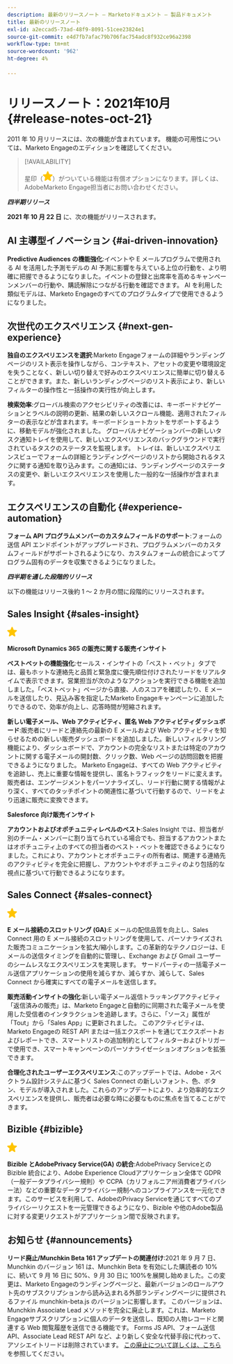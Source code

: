 ```yaml
---
description: 最新のリリースノート — Marketoドキュメント — 製品ドキュメント
title: 最新のリリースノート
exl-id: a2eccad5-73ad-48f9-8091-51cee23824e1
source-git-commit: e4d7fb7afac79b706fac754adc8f932ce96a2398
workflow-type: tm+mt
source-wordcount: '962'
ht-degree: 4%

---
```


# リリースノート：2021年10月 {#release-notes-oct-21}

2011 年 10 月リリースには、次の機能が含まれています。 機能の可用性については、Marketo Engageのエディションを確認してください。

>[!AVAILABILITY]
>
>星印（![](assets/yellow-star.png)）がついている機能は有償オプションになります。詳しくは、AdobeMarketo Engage担当者にお問い合わせください。

**_四半期リリース_**

**2021 年 10 月 22 日** に、次の機能がリリースされます。

## AI 主導型イノベーション {#ai-driven-innovation}

**Predictive Audiences の機能強化**:イベントや E メールプログラムで使用される AI を活用した予測モデルの AI 予測に影響を与えている上位の行動を、より明確に把握できるようになりました。イベントの登録と出席率を高めるキャンペーンメンバーの行動や、購読解除につながる行動を確認できます。 AI を利用した類似モデルは、Marketo Engageのすべてのプログラムタイプで使用できるようになりました。

## 次世代のエクスペリエンス {#next-gen-experience}

**独自のエクスペリエンスを選択**:Marketo Engageフォームの詳細やランディングページのリスト表示を操作しながら、コンテキスト、アセットの変更や環境設定を失うことなく、新しい切り替えで好みのエクスペリエンスに簡単に切り替えることができます。また、新しいランディングページのリスト表示により、新しいフィルターの操作性と一括操作の実行性が向上します。

**検索効率**:グローバル検索のアクセシビリティの改善には、キーボードナビゲーションとラベルの説明の更新、結果の新しいスクロール機能、適用されたフィルターの表示などが含まれます。キーボードショートカットをサポートするように、移動モデルが強化されました。 グローバルナビゲーションバーの新しいタスク通知トレイを使用して、新しいエクスペリエンスのバックグラウンドで実行されているタスクのステータスを監視します。 トレイは、新しいエクスペリエンスビューでフォームの詳細とランディングページのリストから開始されるタスクに関する通知を取り込みます。この通知には、ランディングページのステータスの変更や、新しいエクスペリエンスを使用した一般的な一括操作が含まれます。

## エクスペリエンスの自動化 {#experience-automation}

**フォーム API プログラムメンバーのカスタムフィールドのサポート**:フォームの送信 API エンドポイントがアップグレードされ、プログラムメンバーのカスタムフィールドがサポートされるようになり、カスタムフォームの統合によってプログラム固有のデータを収集できるようになりました。

**_四半期を通した段階的リリース_**

以下の機能はリリース後約 1 ～ 2 か月の間に段階的にリリースされます。

## Sales Insight {#sales-insight}

![（星印）](assets/yellow-star.png)

**Microsoft Dynamics 365 の販売に関する販売インサイト**

**ベストベットの機能強化**:セールス・インサイトの「ベスト・ベット」タブでは、最もホットな連絡先と品質と緊急度に優先順位付けされたリードをリアルタイムで表示できます。営業担当が次のようなアクションを実行できる機能を追加しました。「ベストベット」ページから直接、人のスコアを確認したり、E メールを送信したり、見込み客を指定したMarketo Engageキャンペーンに追加したりできるので、効率が向上し、応答時間が短縮されます。

**新しい電子メール、Web アクティビティ、匿名 Web アクティビティダッシュボード**:販売者にリードと連絡先の最新の E メールおよび Web アクティビティを知らせるための新しい販売ダッシュボードを追加しました。新しいフィルタリング機能により、ダッシュボードで、アカウントの完全なリストまたは特定のアカウントに関する電子メールの開封数、クリック数、Web ページの訪問回数を把握できるようになりました。 Marketo Engageは、すべての Web アクティビティを追跡し、売上に重要な情報を提供し、匿名トラフィックをリードに変えます。 販売者は、エンゲージメントをパーソナライズし、リード行動に関する情報がより深く、すべてのタッチポイントの関連性に基づいて行動するので、リードをより迅速に販売に変換できます。

**Salesforce 向け販売インサイト**

**アカウントおよびオポチュニティレベルのベスト**:Sales Insight では、担当者が別のチーム・メンバーに割り当てられている場合でも、担当するアカウントまたはオポチュニティ上のすべての担当者のベスト・ベットを確認できるようになりました。これにより、アカウントとオポチュニティの所有者は、関連する連絡先のアクティビティを完全に把握し、アカウントやオポチュニティのより包括的な視点に基づいて行動できるようになります。

## Sales Connect {#sales-connect}

![（星印）](assets/yellow-star.png)

**E メール接続のスロットリング (GA)**:E メールの配信品質を向上し、Sales Connect 用の E メール接続のスロットリングを使用して、パーソナライズされた販売コミュニケーションを拡大/縮小します。この革新的なテクノロジーは、E メールの送信タイミングを自動的に管理し、Exchange および Gmail ユーザーのシームレスなエクスペリエンスを実現します。 サードパーティの一括電子メール送信アプリケーションの使用を減らすか、減らすか、減らして、Sales Connect から確実にすべての電子メールを送信します。

**販売活動インサイトの強化**:新しい電子メール返信トラッキングアクティビティ「返信済みの販売」は、Marketo Engageと自動的に同期された電子メールを使用した受信者のインタラクションを追跡します。さらに、「ソース」属性が「Tout」から「Sales App」に更新されました。 このアクティビティは、Marketo Engageの REST API または一括エクスポートを通じてエクスポートおよびレポートでき、スマートリストの追加制約としてフィルターおよびトリガーで使用でき、スマートキャンペーンのパーソナライゼーションオプションを拡張できます。

**合理化されたユーザーエクスペリエンス**:このアップデートでは、Adobe・スペクトラム設計システムに基づく Sales Connect の新しいフォント、色、ボタン、モデルが導入されました。これらのアップデートにより、より効率的なエクスペリエンスを提供し、販売者は必要な時に必要なものに焦点を当てることができます。

## Bizible {#bizible}

![](assets/yellow-star.png)

**Bizible とAdobePrivacy Service(GA) の統合**:AdobePrivacy Serviceとの Bizible 統合により、Adobe Experience Cloudアプリケーション全体で GDPR（一般データプライバシー規則）や CCPA（カリフォルニア州消費者プライバシー法）などの重要なデータプライバシー規制へのコンプライアンスを一元化できます。このサービスを利用して、AdobeのPrivacy Serviceを通じてすべてのプライバシーリクエストを一元管理できるようになり、Bizible や他のAdobe製品に対する変更リクエストがアプリケーション間で反映されます。

## お知らせ {#announcements}

**リード廃止/Munchkin Beta 161 アップデートの関連付け**:2021 年 9 月 7 日、Munchkin のバージョン 161 は、Munchkin Beta を有効にした購読者の 10%に、続いて 9 月 16 日に 50%、9 月 30 日に 100%を展開し始めました。この変更は、Marketo Engageのランディングページと、最新バージョンのロールアウト先のサブスクリプションから読み込まれる外部ランディングページに提供されるファイル munchkin-beta.js のバージョンに影響します。 このバージョンは、Munchkin Associate Lead メソッドを完全に廃止します。これは、Marketo Engageサブスクリプションに個人のデータを送信し、既知の人物レコードと関連する Web 閲覧履歴を送信できる機能です。 Forms JS API、フォーム送信 API、Associate Lead REST API など、より新しく安全な代替手段に代わって、アソシエイトリードは削除されています。 [この廃止について詳しくは、こちら](https://developers.marketo.com/blog/deprecation-of-munchkin-associate-lead-method/)を参照してください。
